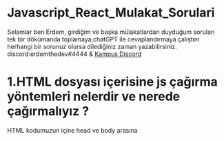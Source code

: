 # Javascript_React_Mulakat_Sorulari

Selamlar ben Erdem, girdiğim ve başka mülakatlardan duyduğum soruları tek bir dökümanda toplamaya,chatGPT ile cevaplandırmaya çalıştım herhangi bir sorunuz olursa dilediğiniz zaman yazabilirsiniz. discord:erdemthedev#4444 & [Kampus Discord](https://discord.kamp.us/)

# 1.HTML dosyası içerisine js çağırma yöntemleri nelerdir ve nerede çağırmalıyız ?

HTML kodumuzun içine head ve body arasına <script> tagi içinde de yazabiliriz ya da 
Dışarıdan oluşturduğumuz js dosyasını html kodumuzun içinde çağırırız.(script src)
# 2.Semantic HTML nedir ?
Semantik HTML etiketleri Sayfadaki içeriğin hangi bölümü önemli, hangi kısım tamamlayıcı dolayısıyla öncelikli değil, hangi alan navigasyon için gibi soruların cevaplarının arama motorlarına bildirilmesini sağlayan HTML5, Google ve Bing gibi büyük arama motorları için önemli semantik ipuçları sağlayabiliyor. Ayrıca HTML5, arama motorlarına anlamlı bilgi iletilmesinin yanı sıra multimedya kullanımını da kolaylaştırarak ekstra uzantılara ihtiyaç duymadan interaktif sayfalar hazırlamanıza olanak sağlıyor.

# 3.Const — let — var farkları nelerdir ?

## VAR=>  ile tanımlanan değişkenler daha sonra değiştirilebilir.
	Kodun herhangi bir yerinde kullanılabilir ve birden fazla kullanılabilir
	Var ile tanımlanan değişlenler function scopetur yani fonksiyon içerisinde var kullanılarak tanımlanmış değişkenlere fonksiyon dışından erişilemez.
## LET = > ile tanımlanmış değişkenlere sadece tanımlandığı kapsamda ulaşılabilir yani block scope {}
	Süslü parantezin içerisidir , sonradan tekrar değiştirilebilir, aynı kapsam içerisinde sadece bir sefer tanımlanabilir tekrar tanımlanırsa kod hata verir.
## CONST => const ile tanımlanmış bir değişken let kullanımında olduğu gibi tanımlandığı kapsam (block scope) içerisinden erişilebilir ve bunun dışından erişimler 	sağlanmaz. const kelimesi aslında Constant yani Sabit anlamını taşımaktadır . Kullanıldığı kapsam içerisinde sabittir ve değiştirilemez .
# 4. Javascriptte hangi veri tipleri kullanılır
Javascript' de veri tutmak için kullandığımız javascript veri tiplerini 2 ayrı grupta ele alabiliriz. Basit Veri Tipleri: String, Number, Boolean ve undefined. Referans Tipler: Dizi, Nesne, Fonksiyon ve null veri tipleridir.

	# 5.Reference ve Primitive type arasındaki farklar.
	Eğer bir metoda primitive type bir parametre gönderiyorsak bu değer kopyalanarak gider. Metodun içinde değer değiştirilse bile orijinal değerde bir değişiklik 		olmaz. Reference type bir veri herhangi bir metoda parametre geçildiğinde nesne reference olarak gönderilir.
# 6. { }=== { } ne döner
JavaScript'te, {} === {} karşılaştırması "false" dönecektir. Çünkü bu iki nesne farklı bellek adreslerinde yer alırlar ve JavaScript bu iki nesnenin farklı olmasını sonucu olarak "false" döner. Eğer nesnelerin içerikleri aynı ise bu karşılaştırma için Object.is() veya lodash gibi kütüphanelerin "isEqual" metodları kullanılabilir.
# 7. { }== { } ne döner 
Ayrıca eşitlik operatörü (==) birçok durumda veri tiplerini dönüştürdükten sonra karşılaştırma yaparken,(===) eşitlik operatörü veri tiplerini dönüştürmeden karşılaştırma yapar.

# 8. Javascript ile dom elementlerine erişim methodları nelerdir ?
JavaScript ile DOM (Document Object Model) elementlerine erişmek için birkaç farklı yol vardır. Bunlar arasında en yaygın olanlar:
document.getElementById(): Bu metod, belirtilen id'ye sahip bir elementi döndürür. Örnek: var myElement = document.getElementById("myId");
document.getElementsByTagName(): Bu metod, belirtilen etiket adına sahip tüm elementleri döndürür. Örnek: var listItems = document.getElementsByTagName("li");
document.querySelector(): Bu metod, belirtilen CSS sorgusuna uyan ilk elementi döndürür. Örnek: var myElement = document.querySelector("#myId .myClass");
document.querySelectorAll(): Bu metod, belirtilen CSS sorgusuna uyan tüm elementleri döndürür. Örnek: var listItems = document.querySelectorAll("li.active");
element.getAttribute() : Bu metod, belirtilen özellik değerini döndürür. Örnek : var myAttribute = myElement.getAttribute("href");

# 9.javascript hoisting kavramını açıklayın
JavaScript içinde "hoisting" (yukseltme) kavramı, deklarasyonların çalışma zamanında yukarı taşınmasına denir. Bu, belirli bir kod bloğunda tanımlanan deklarasyonların, o kod bloğunun üst kısmına taşınmasına neden olur. Bu, deklarasyonların kod bloğunun herhangi bir yerinde kullanılabileceği anlamına gelir.
Örneğin, aşağıdaki kod bloğunda, "x" değişkeni tanımlanmadan önce kullanılmıştır:
console.log(x); // undefined var x = 5; 
Ancak JavaScript, bu kod bloğunu çalıştırırken, deklarasyonu yukarı taşıyarak aşağıdaki şekilde işlem yapar:
var x; console.log(x); // undefined x = 5; 
Bu nedenle, bu kod bloğunda "x" değişkeni tanımlanmadan önce kullanılmış olsa da, JavaScript hoisting sayesinde "x" değişkeni tanımlanmış olarak kabul eder ve "undefined" döndürür.
Ancak JavaScript sadece deklarasyonları yukarı taşır, atamaları taşımaz. Örneğin aşağıdaki kod bloğu hata verir:
console.log(x); // ReferenceError: x is not defined let x = 5; 
Bu nedenle, JavaScript'de hoisting sadece var ve function tipinde deklarasyonlar için geçerlidir.
# 10. Local storage ve Session Storage Kavramlarını açıklayın
JavaScript içinde "Local Storage" ve "Session Storage" kavramları, web tarayıcıları tarafından sağlanan veri depolama mekanizmalarıdır. Bu mekanizmalar, web uygulamaları için kullanıcı tarafından girilen verileri veya uygulamanın tarafından oluşturulan verileri depolamak için kullanılır.
"Local Storage": Bu mekanizma, verileri tarayıcının kapatılmasına kadar saklar. Bu, kullanıcının tarayıcıyı kapattıktan sonra bile uygulamanın verilerine erişebilmesini sağlar. Local Storage verileri depolamak için "localStorage" objesini kullanır. Örneğin, aşağıdaki kod bloğu "myData" adlı bir veriyi Local Storage'a kaydeder:
Session Storage": Bu mekanizma, verileri tarayıcının kapatılmasına veya sekme kapatılmasına kadar saklar. Bu, kullanıcının tarayıcıyı veya sekmeyi kapattıktan sonra verilerin kaybolmasını sağlar. Session Storage verileri depolamak için "sessionStorage" objesini kullanır. Örneğin, aşağıdaki kod bloğu "myData" adlı bir veriyi Session Storage'a kaydeder:

	# 11. Local Storage’da hangi tür veri tutabiliriz.Eğer elimizdeki veri uygun değilse ne yapabiliriz ?
Local Storage, web tarayıcıları tarafından sağlanan veri depolama mekanizmasıdır. Bu mekanizma, string veri tipinde verileri depolamak için kullanılır. Bu nedenle, Local Storage içinde sadece string veri tipinde verileri depolayabilirsiniz. Örneğin, sayılar, nesneler veya diziler gibi diğer veri tiplerini depolamak için dönüştürmeniz gerekir.
Elimizdeki veri uygun değilse, verileri dönüştürebilir veya başka bir veri depolama mekanizması kullanabilirsiniz. Örneğin, JSON.stringify() metodunu kullanarak nesneleri veya dizileri string veri tipine dönüştürebilirsiniz.

	let myData = {name: "John", age: 25}; localStorage.setItem("myData", JSON.stringify(myData));
# 12.Arrow Function nedir, sağladığı kolaylıklar nelerdir.
JavaScript'te, "arrow function" (ok işaretli fonksiyon) bir fonksiyon tanımı şeklidir. Bu fonksiyonlar, daha kısa ve okunaklı kod yazmak için kullanılır. Arrow function'lar, function anahtar kelimesi yerine => operatorü kullanılarak tanımlanır.
Aşağıdaki örnekte, "myFunction" adlı bir fonksiyon tanımlanmıştır:
function myFunction(a, b) { return a + b; } 
Bu fonksiyonu arrow function ile yazmak için
let myFunction = (a, b) => { return a + b; } 
Arrow function'lar sağladığı kolaylıklar arasında:
Kodun daha kısa ve okunaklı olmasıdır.
Arrow function'lar, "this" anahtar kelimesinin çalışma zamanında tanımlanmasını sağlar.
Arrow function'lar, "return" anahtar kelimesini atlayarak daha kısa kod yazmanıza olanak tanır.
Arrow function'lar, closure'ların oluşmasını kolaylaştırır. Bu closure'lar yerel değişkenlere erişim sağlar.
Arrow function'lar güncel bir javascript sürümünde kullanılması önerilir, çünkü eski javascript sürümlerinde çalışmayabilir.
Bu kolaylıklar ile arrow function'lar ile kod yazarken daha okunaklı, daha kısa ve daha mantıklı hale getirebilirsiniz.
# 13. Higher order functionlar nedir,nerelerde kullanırız 
JavaScript'te "higher-order function" (yüksek-seviye fonksiyon), bir fonksiyonun argüman olarak veya döndürdüğü değer olarak başka bir fonksiyonu kullanmasını ifade eder. Yüksek seviye fonksiyonlar, fonksiyonların parametre olarak veya döndürdüğü değer olarak fonksiyonları kullanmasını sağlar. Bu fonksiyonlar ile kodunuz daha esnek ve modüler hale getirilir.
İterasyon işlemleri: Örneğin, dizilerdeki elemanları gezmek için kullanılan "forEach", "map", "filter" gibi fonksiyonlar yüksek seviye fonksiyonlardır.
Asenkron işlemler: Örneğin, bir promise'in sonucunu elde etmek için kullanılan "then" ve "catch" gibi fonksiyonlar yüksek seviye fonksiyonlardır.
Recursion: Örneğin, kendini tekrarlamalı olarak çalışan fonksiyonlar yüksek seviye fonksiyonlar olarak kullanılabilir.

# 14.Call Stack ,heap,stack,event loop,callback queue kavramlarını açıklayın.
JavaScript'te, "call stack" (çağrı yığını) çalışan fonksiyonların veya işlemlerin yığınını ifade eder. JavaScript çalışırken, çalışan fonksiyonlar veya işlemler çağrı yığınına eklenir ve çalışması tamamlandığında çıkarılır. Bu, JavaScript'te çalışan işlemlerin geri izlenmesini ve hata ayıklama işlemlerini kolaylaştırırAynı zamanda, javascript'te recursion gibi yapılar kullanılırken çağrı yığını büyüyebilir. Recursive fonksiyonların her çağrısı çağrı yığınına eklenir ve işlem tamamlandığında çıkarılır. Bu nedenle, çok fazla recursion kullanımı çağrı yığını büyüdüğünden, "stack overflow" hatası oluşabilir.
Ayrıca, javascript'te "event loop" (etkinlik döngüsü) adı verilen bir mekanizma sayesinde, çağrı yığını büyümeden işlemlerin gerçekleştirilmesini sağlar. Bu mekanizma, işlemlerin gerçekleştirilmesini bekleyen işlemleri sıraya alır ve çağrı yığını boş olduğunda işlemleri gerçekleştirir. Bu sayede, çağrı yığını büyümeden uzun süreli veya yavaş işlemlerin gerçekleştirilmesi sağlanır.
Sonuç olarak, call stack Javascript'te çalışan fonksiyonlar veya işlemlerin geri izlenmesini ve hata ayıklama işlemlerini kolaylaştıran bir mekanizmadır. Ayrıca, recursion veya uzun süreli işlemlerin gerçekleştirilmesi için etkinlik döngüsü mekanizmasının kullanılması gerekir.
Heap: JavaScript programlama dillerinde, "Heap" (yığın) bellekte dinamik olarak alınan ve serbest bırakılan verileri depolayan bir alandır. Heap, veri yapılarının oluşturulduğu ve yönetildiği bir alandır. Örneğin, nesneler, diziler veya fonksiyonlar gibi veri yapıları heap bellekte depolanır.
Stack: JavaScript programlama dillerinde, "Stack" (yığın) fonksiyon çağrılarının veya işlemlerin gerçekleştirildiği yerdir. Stack, LIFO (Son Giren İlk Çıkar) yapısına sahiptir ve her çağrı veya işlem, stack'e eklenir ve tamamlandığında çıkarılır.
Event Loop: JavaScript programlama dillerinde, "Event Loop" (etkinlik döngüsü) çağrı yığını (stack) büyümeden işlemlerin gerçekleştirilmesini sağlar. Event loop, işlemlerin gerçekleştirilmesini bekleyen işlemleri sıraya alır ve çağrı yığını boş olduğunda işlemleri gerçekleştirir.
Callback Queue: JavaScript programlama dillerinde, "Callback Queue" (geri çağırma kuyruğu) işlemlerin gerçekleştirilmesini bekleyen geri çağırma fonksiyonlarının sıralandığı yerdir. Callback queue, event loop tarafından kontrol edilir ve çağrı yığını (stack) boş olduğunda geri çağırma fonksiyonları gerçekleştirilir.
# 15.Data fetching yöntemleri nelerdir.
JavaScript'te veri çekme yöntemleri arasında aşağıdakiler bulunur:
XMLHttpRequest (XHR) : Eski bir veri çekme yöntemidir ve XmlHttpRequest nesnesi kullanılarak gerçekleştirilir. Bu nesne, tarayıcının arka ucunda veri çekmek için kullanılır ve AJAX istekleri gerçekleştirmek için kullanılır.
Fetch API : Fetch API, XMLHttpRequest'in yerini alan modern bir veri çekme yöntemidir. Fetch API, JavaScript kodunuzda veri çekmek için kullanabileceğiniz bir dizi fonksiyon ve metodlar sunar.
Axios : Axios, bir JavaScript kütüphanesidir ve Fetch API'nin yerini alan bir alternatif olarak kullanılabilir. Axios, daha kullanışlı ve kolay kullanılabilir bir arayüz sunar.
jQuery : jQuery, JavaScript kütüphanesidir ve veri çekme işlemleri için kullanılabilir. jQuery, XMLHttpRequest veya Fetch API gibi alternatif yöntemlere göre daha kullanışlı ve kolay kullanılabilir bir arayüz sunar.
# 16.Bir fonksiyonu düzenli aralıklarla çalıştırmamızı sağlayan fonksiyonun adı nedir ? 
JavaScript'te bir fonksiyonu düzenli aralıklarla çalıştırmak için kullanabileceğiniz fonksiyon "setInterval()" dir. setInterval() fonksiyonu, belirtilen aralıkta belirtilen fonksiyonu tekrar tekrar çağırır. Örneğin, bir fonksiyonu her 5 saniyede bir çalıştırmak için setInterval() kullanabilirsiniz.

# 17. Bir fonksiyonu belirli bir gecikmeden sonra çalıştırmamızı sağlayan fonksiyonun adı nedir ?
JavaScript'te bir fonksiyonu belirli bir gecikmeden sonra çalıştırmak için kullanabileceğiniz fonksiyon "setTimeout()" dir. setTimeout() fonksiyonu, belirtilen zaman aralığı sonunda belirtilen fonksiyonu tek sefer çalıştırır. Örneğin, bir fonksiyonu 5 saniye sonra çalıştırmak için setTimeout() kullanabilirsiniz.
# 18.Consturcor Nedir ? 
JavaScript'te, "constructor" (yapıcı) fonksiyonlar, nesnelerin oluşturulduğu ve özelliklerinin atandığı yerdir. Bir constructor fonksiyonu, bir nesne oluşturulduğunda çağrılır ve nesnenin özelliklerini ve davranışlarını tanımlar. Constructor fonksiyonları, class'lar veya prototype yapısı kullanılarak oluşturulduğunda kullanılır. 
Örneğin, bir "Person" sınıfı oluşturalım ve yapıcı fonksiyonunu kullanalım:
class Person { constructor(name, age) { this.name = name; this.age = age; } }
 const person1 = new Person("John", 30); 
console.log(person1.name); 
// "John" 
console.log(person1.age);
 // 30 
Bu örnekte, "Person" sınıfının yapıcı fonksiyonu, "name" ve "age" adlı iki özellik alır ve bunları nesnenin özellikleri olarak atar. Bu nesne oluşturulduğunda, yapıcı fonksiyon otomatik olarak çalışır ve nesnenin "name" ve "age" özellikleri atanır.

# 19. Call,apply,bind kavramlarını açıklayınız
call()" metodu, bir fonksiyonu çağırmak için kullanılır ve ilk parametre olarak "this" değişkeninin değerini, diğer parametreler ise fonksiyonun gerçek parametrelerini alır.
apply()" metodu, "call()" metoduna benzer şekilde çalışır ancak fonksiyon parametrelerini dizi olarak alır.
bind()" metodu, bir fonksiyonu "this" değişkeninin değerini ve parametrelerini belirli bir değerle bağlamak için kullanılır. Bu metod, fonksiyonu çağırmaz ancak oluşan yeni fonksiyonu döndürür.
# 20.Babel nedir kullanmanın bize avantajları nelerdir ?
Babel, kodunuzu transpile ederken, JavaScript kodunuzu modern JavaScript özelliklerine dönüştürerek, tarayıcılar veya platformlar tarafından desteklenen daha eski JavaScript sürümlerine çevirebilir. Örneğin, ECMAScript 6 class'larını ve arrow functionlarını, ECMAScript 5'e dönüştürerek daha eski tarayıcılar veya platformlar tarafından desteklenen kod üretebilir. Ayrıca, Babel, kodunuzda kullandığınız özellikleri, desteklenmeyen tarayıcılar için polyfill (örnek kodlar) ile değiştirerek uyumlu hale getirebilir.




# 21.Dom ve Virtual DOM kavramlarını açıklayın
Document Object Model" (DOM), web sayfasının yapısını ve içeriğini programatik olarak değiştirmek için kullanılan bir API'dir. DOM, HTML veya XML belgelerini, bir ağaç yapısına dönüştürerek, belgenin elemanlarına veya özelliklerine programatik olarak erişmenizi sağlar. Örneğin, JavaScript kodunuzda bir HTML etiketine erişmek veya bir özellik değiştirmek için DOM kullanabilirsiniz.
"Virtual DOM" ise, JavaScript kodunuzda DOM'u yansıtmak için kullanılan bir veri yapısıdır. Virtual DOM, gerçek DOM'un yapısını ve içeriğini yansıtmak için kullanılır ve gerçek DOM ile senkronize edilir. Virtual DOM sayesinde, gerçek DOM'da yapılan değişiklikleri önceden simüle edebilir ve gerçek DOM'a yansıtmadan önce optimize edebilirsiniz.
# 22.prop ve component kavramlarını açıklayın
"Prop" (properties), React komponentleri arasında veri aktarımını sağlamak için kullanılan bir kavramdır. Bir React komponentine veri aktarmanız için, o komponentin "prop" olarak tanımladığı değişkenlere değer atayabilirsiniz. Örneğin, bir "Ad" ve "Soyad" prop'larına sahip bir "Kullanıc" komponenti oluşturabilirsiniz ve bu prop'ları "Kullanıc" komponenti içinde kullanabilirsiniz.
"Component" ise, React'te kullanılan bir kavramdır. React uygulamaları, birkaç düzeyde bileşenlerden oluşur. Her bileşen, bir parçası oluşturduğu daha büyük bir bileşenin içeriğidir. React bileşenleri, HTML veya JSX kodu içerebilir ve veri işleme, birleştirme veya görüntüleme işlemlerini gerçekleştirebilir. React bileşenleri, fonksiyonel veya sınıf tabanlı olabilir. Bir React bileşeni, kendi içinde diğer bileşenleri içerebilir veya diğer bileşenler tarafından çağrılabilir. Bu yapı sayesinde, uygulamanızı daha küçük parçalara bölerek, okunaklı ve maintainable yapabilirsiniz.
React bileşenleri, props ve state değişkenleri aracılığıyla veri alabilir ve bu verileri içeriğinde kullanabilir. Props, bileşenin dışarıdan veri almasını sağlar ve değiştirilemez. State ise bileşenin kendi içinde tuttuğu değişkenlerdir ve bileşenin içeriğini etkileyebilir. State değişkenleri bileşen tarafından yönetilir ve bileşen içinde değiştirilebilir.
# 23.React Prop Drilling nedir ?
"Prop drilling" (prop tunneling), React uygulamalarında veri aktarımı için kullanılan bir kavramdır. Bu terim, verinin uygulamanın farklı katmanları arasında geçerek, tüm bileşenler arasında verinin prop olarak aktarılmasını ifade eder. Örneğin, bir verinin uygulamanın en üst seviyesinde oluşturulduğu ve tüm alt seviyedeki bileşenlere prop olarak aktarılmasını ifade eder.
Bu yapı, verinin uygulamanın farklı katmanları arasında geçerek, tüm bileşenler arasında verinin prop olarak aktarılmasını ifade eder. Bu yapı, verinin uygulamanın en üst seviyesinde oluşturulduğu ve tüm alt seviyedeki bileşenlere prop olarak aktarılmasını ifade eder. Bu yapı sayesinde, bileşenler arasındaki veri aktarımı kolaylaşır ancak bileşenler arasındaki ilişki karmakarışık olabilir, yönetimi zorlaşır ve performans sorunlarına yol açabilir.
Bu yüzden, veri aktarımı için alternatif yöntemler önerilmektedir. Örneğin, context API veya Redux gibi veri yönetim kütüphanelerini kullanmak, veri aktarımını daha kontrollü ve okunaklı hale getirebilir.


# 24.Neden Hooklar component’in en yukarısında çağırılır.
React Hooks, fonksiyonel bileşenlerde state yönetimi veya lifecycle metodlarının kullanımını sağlar. Hooks, fonksiyonel bileşenlerde kullanıldığında, componentin en yukarısında çağrılması gerekir.
Bu, React'in bileşenin ne zaman re-render edileceğini belirlemek için kullandığı bileşen içeriğinin değişip değişmediğini anlamasına yardımcı olur. Hooklar, bileşenin her render edildiğinde çağrılır ve bu, state veya props değişkenlerinin değiştiğinde bileşenin yeniden render edilmesini sağlar.
Eğer Hookler componentin içinde yer alırsa, React hangi Hook'un ne zaman çalıştırılması gerektiğini belirleyemez ve bu da hata oluşmasına neden olabilir. Ayrıca, Hookların componentin en yukarısında çağrılması sayesinde, kodun okunaklılığı ve anlaşılırlığı arttırılmış olur.

# 25. Class component ve functional component arasındaki farklar nelerdir ?
React bileşenleri, fonksiyonel veya sınıf tabanlı olarak yazılabilir. Bu iki yöntem arasındaki farklar şunlardır:
Fonksiyonel bileşenler: Fonksiyonel bileşenler, JavaScript fonksiyonları olarak yazılır ve props veya state değişkenlerini alabilirler. Fonksiyonel bileşenler, state yönetimi için useState() veya lifecycle metodları için useEffect() gibi React Hooks kullanabilirler. Fonksiyonel bileşenler, performans açısından daha avantajlıdır ve daha kolay okunur ve anlaşılır.
Sınıf bileşenler: Sınıf bileşenler, ES6 sınıfları olarak yazılır ve this anahtar kelimesi ile state ve lifecycle metodlarına erişebilirler. Sınıf bileşenler, performans açısından daha yavaş olabilir ve daha karmakarışık olabilir.
Sonuç olarak, iki yöntem arasında performans açısından fonksiyonal componentlar daha iyidir ancak sınıf tabanlı componentlar daha tanıdık olabileceğinden, yazarların tercihine göre her ikiside kullanılabilir.

# 26.React Lifecylce metodları nelerdir.
React bileşenleri, bileşenin oluşturulduğu, güncellendiği veya silindiği zaman çağrılabilen lifecycle metodlarına sahiptir. Bu metodlar aracılığıyla bileşenin içeriği veya props/state değişkenleri güncellenebilir.React bileşenlerinin lifecycle metodları şunlardır:
componentDidMount(): Bileşen oluşturulduğu ve ilk kez DOM'a eklendiği zaman çağrılır. Bu metod, bileşenin ilk görüntülenmesi için gerekli olan veri veya işlemleri yapmak için kullanılabilir.
componentDidUpdate(): Bileşenin props veya state değişkenleri güncellendiği zaman çağrılır. Bu metod, bileşenin güncellenen verilerle yeniden render edilmesi için gerekli olan işlemleri yapmak için kullanılabilir.
componentWillUnmount(): Bileşen DOM'dan silindiği zaman çağrılır. Bu metod, bileşenin silinmesi sonrası gerekli olan işlemleri yapmak için kullanılabilir.
shouldComponentUpdate(): Bileşenin props veya state değişkenleri güncellendiği zaman çağrılır. Bu metod, bileşenin render edilip edilmeyeceğini belirlemek için kullanılabilir.
getDerivedStateFromProps(): Bileşenin props değişkenleri güncellendiği zaman çağrılır. Bu metod, bileşenin state değişkenlerini güncellemek için kullanılabilir.
Lifecycle metodları, sadece sınıf tabanlı componentlerde kullanılabilir.




# 27.Syntetic Events Nedir ?
Synthetic Events, React bileşenlerinde DOM etkileşimleri için kullanılan bir event sistemidir. Synthetic Events, aslında JavaScript tarafından yönetilen ve DOM eventleri ile aynı davranış gösteren, JavaScript tarafından oluşturulan eventlerdir.
Bu sayede React bileşenleri, DOM eventleri ile aynı şekilde çalışır ve sadece JavaScript tarafından yönetilir. Bu sayede React, bileşenler arasındaki etkileşimleri ve eventleri daha kontrollü ve anlaşılır hale getirir. Aynı zamanda, Synthetic events ile browser farklılıklarının oluşmamasını ve kodun daha kolay test edilmesini sağlar.

# 28. Build almak ne anlama gelir, build işlemi esnasında neler olur.
"Build" işlemi, bir yazılım projesinin üretim veya dağıtım için hazır hale getirilmesi anlamına gelir. Bu işlem, kaynak kodların derlenmesi, bağımlılıkların eklenmesi, dosya boyutlarının azaltılması ve diğer işlemlerin gerçekleştirilmesi olarak tanımlanabilir.
-Build işlemi esnasında genellikle şunlar gerçekleşir:
-Kaynak kodlar derlenir, transpile edilir ve minify edilir
-Bağımlılıklar yönetilir, gerekli paketler yüklenir ve projede kullanılan bağımlılıkların güncellenmesi sağlanır.
-Dosya boyutları azaltılır, gereksiz dosyalar silinir ve dosya adları optimize edilir
-Proje ayarları ve config dosyaları kontrol edilir ve güncellenir
-Testler çalıştırılır ve sonuçlar rapor edilir
-Proje üretim veya test ortamına deploy edilir.
Bu işlemlerin amacı, projeyi üretim veya dağıtım için hazır hale getirmektir. Bu sayede projede oluşan hatalar veya sorunlar önceden tespit edilir ve çözülür. Aynı zamanda proje daha hızlı ve daha az kaynak tüketen hale getirilir.

# 29.Webpack Nedir ?
Webpack, JavaScript modül yükleyicisi ve paketleyicisidir. Bu araç, JavaScript, CSS, resim gibi dosyalarınızı modüller halinde tarayarak, bunları tek bir veya birden fazla dosyaya paketler. Bu sayede, tarayarak bulunan modülleri ve bağımlılıkları bir araya getirerek projenizin performansını arttırır.
Webpack, sadece JavaScript dosyalarını değil aynı zamanda HTML, CSS gibi diğer dosya türlerini de işleyebilir. Webpack ile, sadece projede kullanılan modülleri ve bağımlılıkları yükler, böylece proje hızlı ve küçük olur. Ayrıca Webpack ile, sadece tarayıcılar için çalışan kodları üreterek, eski tarayıcılar için gereksiz kodları üretmezsiniz.






 # 30. React memo,usememo,usecallback hooklarını açıklayınız.
React, performansı arttırmak için bazı Hook'lar sunar. Bunlar:
React.memo: Bu Hook, fonksiyonel bileşenlerin tekrar render edilmemesini sağlar. React.memo kullanarak, bileşenin props değişmeden önce render edilip edilmeyeceğini kontrol eder. Props değişmediyse, bileşen tekrar render edilmez. Bu sayede, uygulamanın performansı arttırılır.
useMemo: Bu Hook, belirli bir değerin değişmeden önce hesaplanıp hesaplanmayacağını kontrol eder. Eğer değer değişmediyse, önceki değer kullanılır. Bu sayede, performansı arttırmak için hesaplamaların tekrar yapılması engellenir.
useCallback: Bu Hook, belirli bir fonksiyonun değişmeden önce oluşturulup oluşturulmayacağını kontrol eder. Eğer fonksiyon veya fonksiyonun bağımlılıkları değişmediyse, önceki fonksiyon kullanılır. Bu sayede, performansı arttırmak için fonksiyonların tekrar oluşturulması engellenir.
Bu Hooklar sayesinde, React bileşenlerinin performansı arttırılır ve bileşenlerin yanıltıcı bir şekilde re-render edilmesi engellenir. Bu sayede, uygulamanın hızı ve verimliliği arttırılır.

#31.State Menagement yöntemleri nelerdir ?
React uygulamalarında state yönetimi, uygulamanın veri durumunun nasıl tutulacağını ve nasıl yönetileceğini belirler. State management yöntemleri arasında en yaygın olanlar şunlardır:
Local state: Her bileşenin kendi içinde yer alan state'i yönetir. Bu yöntem, uygulamanın küçük ve basit olması durumunda kullanılabilir. Ancak, uygulama büyüdükçe, state yönetimi zorlaşabilir.
Context API: React'in kendi içinde yer alan bir yöntemdir. Bu yöntem, state'i kapsayan bir context oluşturulur ve bileşenler bu context'e bağlanır. Bu sayede, state'i yönetmek isteyen bileşenler context'e erişebilir. Bu yöntem, uygulama boyutu büyüdükçe daha pratik hale gelir.
Redux: React uygulamaları için popüler bir state management kütüphanesidir. Bu kütüphane, state'i tek bir noktada (store) yönetir ve bileşenler bu store'a erişir. Bu yöntem, uygulamanın büyüklüğünden bağımsız olarak kullanılabilir. Ancak, kurulumu ve kullanımı biraz daha zahmetli olabilir.
MobX: MobX, Redux ile benzer bir şekilde çalışır. Bu kütüphane de state'i tek bir noktada yönetir ve bileşenler bu state'e erişir. MobX, Redux'a göre daha az kurulum gerektirir ve kullanımı daha kolaydır.
Bu yöntemler arasında kullanılacak olanı, uygulamanın boyutu, ihtiyaçları ve geliştiricinin tercihi gibi faktörlere göre seçilir.

# 32.Context API ve Redux Nedir,Farkları Nelerdir ?
Context API: React'in kendi içinde yer alan bir yöntemdir. Bu yöntem, state'i kapsayan bir context oluşturulur ve bileşenler bu context'e bağlanır. Bu sayede, state'i yönetmek isteyen bileşenler context'e erişebilir. Bu yöntem, uygulama boyutu büyüdükçe daha pratik hale gelir.
Redux: React uygulamaları için popüler bir state management kütüphanesidir. Bu kütüphane, state'i tek bir noktada (store) yönetir ve bileşenler bu store'a erişir. Redux, state'i tek bir yerde yönetir ve bileşenlerin state'e erişimini kontrol eder. Ayrıca, state'in geçmişini kaydetme ve geri dönme özellikleri de sağlar.
Context API, Redux'a göre daha az kurulum gerektirir ve kullanımı daha kolaydır. Ancak Redux daha esnek ve scalabilirdir ve kodun anlaşılmasını ve debuggability'i kolaylaştırır. Redux, özellikle uygulamanın büyüklüğü ve karmaşıklığı arttıkça daha yararlı olabilir.




# 33. SSR,CSR,SSG kavramlarını açıklayın ?

SSR (Server-Side Rendering): Bu yöntem, uygulamanın sunucuda render edilmesini sağlar. Bu sayede, tarayıcıda uygulama ilk yüklendiğinde hızlı bir şekilde gösterilir. SSR, SEO'yu arttırmak ve tarayıcıda ilk yüklenmenin hızını arttırmak için kullanılır.
CSR (Client-Side Rendering): Bu yöntem, uygulamanın tarayıcıda render edilmesini sağlar. Bu sayede, tarayıcıda uygulama ilk yüklendiğinde yavaş bir şekilde gösterilir. Ancak, daha sonra uygulamanın hızı arttır.
SSG (Static Site Generation): Bu yöntem uygulamanın statik olarak üretilmesini sağlar. Bu sayede, uygulamanın hızı arttırılır ve SEO'yu arttırmak için kullanılır. Bu yöntem, özellikle blog veya haber siteleri gibi statik içerikli siteler için idealdir.
Bu kavramlar arasında farkları, uygulamanın nasıl yüklenir ve nasıl gösterilir. SSR ile sunucuda render edilir ve hızlı yüklenir, ancak daha büyük sunucu ihtiyacı vardır. CSR ise tarayıcıda render edilir ve daha sonra hızlı yüklenir, ancak ilk yükleme yavaş olabilir. SSG ise statik olarak üretilir ve hızlı yüklenir, ancak sadece statik içerikli siteler için kullanılabilir.








